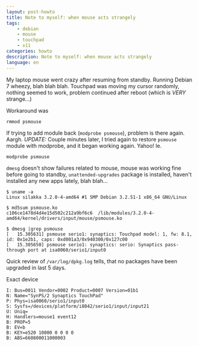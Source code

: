 ```yaml
---
layout: post-howto
title: Note to myself: when mouse acts strangely
tags:
    - debian
    - mouse
    - touchpad
    - x11
categories: howto
description: Note to myself: when mouse acts strangely
language: en
---
```


My laptop mouse went crazy after resuming from standby. Running Debian 7 
wheezy, blah blah blah. Touchpad was moving my cursor randomly, nothing 
seemed to work, problem continued after reboot (which is _VERY_ 
strange...)

Workaround was

    rmmod psmouse

If trying to add module back (`modprobe psmouse`), problem is there 
again. Aargh. *UPDATE:* Couple minutes later, I tried again to restore 
`psmouse` module with modprobe, and it began working again. Yahoo! Ie.

    modprobe psmouse

`dmesg` doesn't show failures related to mouse, mouse was working fine 
before going to standby, `unattended-upgrades` package is installed, 
haven't installed any new apps lately, blah blah...

    $ uname -a
    Linux silakka 3.2.0-4-amd64 #1 SMP Debian 3.2.51-1 x86_64 GNU/Linux
    
    $ md5sum psmouse.ko
    c106ce1478d4d4e15d502c212a9bf6c6  /lib/modules/3.2.0-4-amd64/kernel/drivers/input/mouse/psmouse.ko
    
    $ dmesg |grep psmouse
    [   15.305631] psmouse serio1: synaptics: Touchpad model: 1, fw: 8.1, id: 0x1e2b1, caps: 0xd001a3/0x940300/0x127c00
    [   15.305650] psmouse serio1: synaptics: serio: Synaptics pass-through port at isa0060/serio1/input0
    
Quick review of `/var/log/dpkg.log` tells, that no packages have been 
upgraded in last 5 days.

Exact device

    I: Bus=0011 Vendor=0002 Product=0007 Version=01b1
    N: Name="SynPS/2 Synaptics TouchPad"
    P: Phys=isa0060/serio1/input0
    S: Sysfs=/devices/platform/i8042/serio1/input/input21
    U: Uniq=
    H: Handlers=mouse1 event12 
    B: PROP=5
    B: EV=b
    B: KEY=e520 10000 0 0 0 0
    B: ABS=660800011000003

